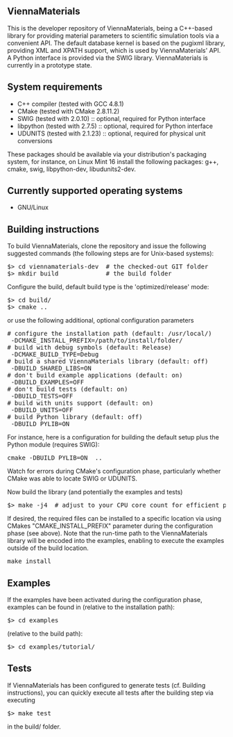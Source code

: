 ViennaMaterials
--------------------------

This is the developer repository of ViennaMaterials, being a C++-based
library for providing material parameters to scientific simulation tools via a
convenient API. The default database kernel is based on the pugixml library,
providing XML and XPATH support, which is used by ViennaMaterials' API.
A Python interface is provided via the SWIG library.
ViennaMaterials is currently in a prototype state.


System requirements
--------------------------

* C++ compiler (tested with GCC 4.8.1)
* CMake (tested with CMake 2.8.11.2)
* SWIG (tested with 2.0.10) :: optional, required for Python interface
* libpython (tested with 2.7.5) :: optional, required for Python interface
* UDUNITS (tested with 2.1.23) :: optional, required for physical unit conversions

These packages should be available via your distribution's packaging system,
for instance, on Linux Mint 16 install the following packages: g++, cmake, swig, libpython-dev, libudunits2-dev.

Currently supported operating systems
--------------------------

* GNU/Linux

Building instructions
--------------------------

To build ViennaMaterials, clone the repository and issue the following suggested commands (the following steps are for Unix-based systems):

<pre>
$> cd viennamaterials-dev  # the checked-out GIT folder
$> mkdir build             # the build folder
</pre>

Configure the build, default build type is the 'optimized/release' mode:
<pre>
$> cd build/
$> cmake ..
</pre>

or use the following additional, optional configuration parameters
<pre>
# configure the installation path (default: /usr/local/)
 -DCMAKE_INSTALL_PREFIX=/path/to/install/folder/
# build with debug symbols (default: Release)
 -DCMAKE_BUILD_TYPE=Debug
# build a shared ViennaMaterials library (default: off)
 -DBUILD_SHARED_LIBS=ON
# don't build example applications (default: on)
 -DBUILD_EXAMPLES=OFF
# don't build tests (default: on)
 -DBUILD_TESTS=OFF
# build with units support (default: on)
 -DBUILD_UNITS=OFF
# build Python library (default: off)
 -DBUILD_PYLIB=ON
</pre>

For instance, here is a configuration for building the default setup plus the Python module (requires SWIG):
<pre>
cmake -DBUILD_PYLIB=ON  ..
</pre>

Watch for errors during CMake's configuration phase, particularly whether CMake was able to locate SWIG or UDUNITS.

Now build the library (and potentially the examples and tests)
<pre>
$> make -j4  # adjust to your CPU core count for efficient parallel building
</pre>

If desired, the required files can be installed to a specific location via using CMakes "CMAKE_INSTALL_PREFIX" parameter during the configuration phase (see above).
Note that the run-time path to the ViennaMaterials library will be encoded into the examples,
enabling to execute the examples outside of the build location.
<pre>
make install
</pre>

Examples
--------------------------

If the examples have been activated during the configuration phase, examples can be found in
(relative to the installation path):
<pre>
$> cd examples
</pre>
(relative to the build path):
<pre>
$> cd examples/tutorial/
</pre>

Tests
--------------------------

If ViennaMaterials has been configured to generate tests (cf. Building instructions),
you can quickly execute all tests after the building step via executing
<pre>
$> make test
</pre>
in the build/ folder.
